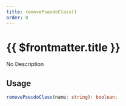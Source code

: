 ```yaml
---
title: removePseudoClass()
order: 0
---
```


# {{ $frontmatter.title }}

No Description

## Usage

```ts
removePseudoClass(name: string): boolean;
```
